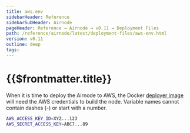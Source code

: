 ```yaml
---
title: aws.env
sidebarHeader: Reference
sidebarSubHeader: Airnode
pageHeader: Reference → Airnode → v0.11 → Deployment Files
path: /reference/airnode/latest/deployment-files/aws-env.html
version: v0.11
outline: deep
tags:
---
```


<VersionWarning/>

<PageHeader/>

<SearchHighlight/>

# {{$frontmatter.title}}

When it is time to deploy the Airnode to AWS, the Docker
[deployer image](../docker/deployer-image.md) will need the AWS credentials to
build the node. Variable names cannot contain dashes (-) or start with a number.

```bash
AWS_ACCESS_KEY_ID=XYZ...123
AWS_SECRET_ACCESS_KEY=ABC7...89
```
